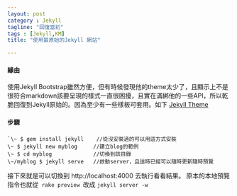 ```yaml
---
layout: post
category : Jekyll 
tagline: "回復當初"
tags : [Jekyll,KM]
title: "使用最原始的Jekyll 網站"

---
```


#### 緣由
使用Jekyll Bootstrap雖然方便，但有時候發現他的theme太少了，且顯示上不是很符合markdown該要呈現的樣式一直很困擾，且實在滿綁他的一些API，所以乾脆回復到Jekyll原始的。因為至少有一些樣板可套用。如下 [Jekyll Theme][1]

#### 步驟

```
`\~ $ gem install jekyll    //從沒安裝過的可以用這方式安裝  
\~ $ jekyll new myblog     //建立blog的範例  
\~ $ cd myblog             //切換到該目錄  
\~/myblog $ jekyll serve   //啟動server，且這時已經可以隨時更新隨時預覽
```

接下來就是可以切換到 http://localhost:4000 去執行看看結果。
原本的本地預覽指令也就從` rake preview `改成 `jekyll server -w`

[1]:	http://jekyllthemes.org/